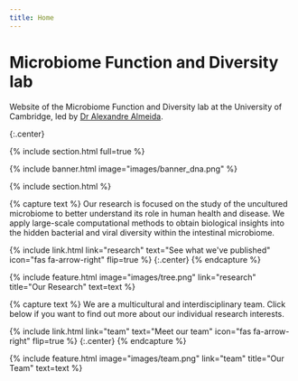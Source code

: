 ```yaml
---
title: Home
---
```


# Microbiome Function and Diversity lab

Website of the Microbiome Function and Diversity lab at the University of Cambridge, led by [Dr Alexandre Almeida](https://www.vet.cam.ac.uk/staff/dr-alexandre-almeida).

{:.center}

{% include section.html full=true %}

{% include banner.html image="images/banner_dna.png" %}

{% include section.html %}

{% capture text %}
Our research is focused on the study of the uncultured microbiome to better understand its role in human health and disease. We apply large-scale computational methods to obtain biological insights into the hidden bacterial and viral diversity within the intestinal microbiome.

{%
  include link.html
  link="research"
  text="See what we've published"
  icon="fas fa-arrow-right"
  flip=true
%}
{:.center}
{% endcapture %}

{%
  include feature.html
  image="images/tree.png"
  link="research"
  title="Our Research"
  text=text
%}

{% capture text %}
We are a multicultural and interdisciplinary team. Click below if you want to find out more about our individual research interests.

{%
  include link.html
  link="team"
  text="Meet our team"
  icon="fas fa-arrow-right"
  flip=true
%}
{:.center}
{% endcapture %}

{%
  include feature.html
  image="images/team.png"
  link="team"
  title="Our Team"
  text=text
%}
